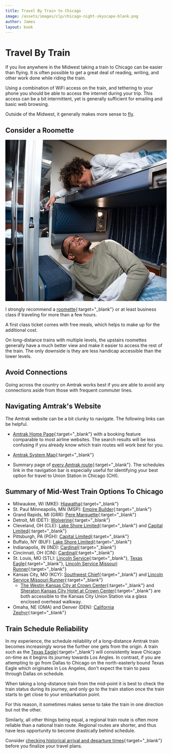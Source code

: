 ```yaml
---
title: Travel By Train to Chicago
image: /assets/images/clp/chicago-night-skyscape-blank.png
author: James
layout: book
---
```


# Travel By Train

If you live anywhere in the Midwest taking a train to Chicago can be easier than flying. It is often possible to get a great deal of reading, writing, and other work done while riding the train.

Using a combination of WiFi access on the train, and tethering to your phone you should be able to access the internet during your trip. This access can be a bit intermittent, yet is generally sufficient for emailing and basic web browsing.

Outside of the Midwest, it generally makes more sense to [fly]({{site.url}}{{site.baseurl}}/clp/chi/plane).


## Consider a Roomette

![Roomette](/assets/images/clp/amtrak_roomette.jpg)

I strongly recommend a [roomette](https://www.amtrak.com/roomettes){:target="_blank"} or at least business class if traveling for more than a few hours. 

A first class ticket comes with free meals, which helps to make up for the additional cost. 

On long-distance trains with multiple levels, the upstairs roomettes generally have a much better view and make it easier to access the rest of the train. The only downside is they are less handicap accessible than the lower levels.


## Avoid Connections

Going across the country on Amtrak works best if you are able to avoid any connections aside from those with frequent commuter lines. 


## Navigating Amtrak's Website

The Amtrak website can be a bit clunky to navigate. The following links can be helpful.

* [Amtrak Home Page](https://www.amtrak.com/home.html){:target="_blank"} with a booking feature comparable to most airline websites. The search results will be less confusing if you already know which train routes will work best for you.

* [Amtrak System Map](https://www.amtrak.com/content/dam/projects/dotcom/english/public/documents/Maps/Amtrak-System-Map-1018.pdf){:target="_blank"}

* Summary page of [every Amtrak route](https://www.amtrak.com/routes){:target="_blank"}. The schedules link in the navigation bar is especially useful for identifying your best option for travel to Union Station in Chicago (CHI).


## Summary of Mid-West Train Options To Chicago

* Milwaukee, WI (MKE): [Hiawatha](https://amtrakhiawatha.com/amtrak/schedules.php){:target="_blank"}
* St. Paul Minneapolis, MN (MSP): [Empire Builder](https://www.amtrak.com/routes/empire-builder-train.html){:target="_blank"}
* Grand Rapids, MI (GRR): [Pere Marquette](https://amtrakguide.com/routes/pere-marquette/){:target="_blank"}
* Detroit, MI (DET): [Wolverine](https://amtrakguide.com/routes/wolverine/){:target="_blank"}
* Cleveland, OH (CLE): [Lake Shore Limited](https://www.amtrak.com/lake-shore-limited-train){:target="_blank"} and [Capital Limited](https://www.amtrak.com/capitol-limited-train){:target="_blank"}
* Pittsburgh, PA (PGH): [Capital Limited](https://www.amtrak.com/capitol-limited-train){:target="_blank"}
* Buffalo, NY (BUF): [Lake Shore Limited](https://www.amtrak.com/lake-shore-limited-train){:target="_blank"}
* Indianapolis, IN (IND): [Cardinal](https://www.amtrak.com/cardinal-train){:target="_blank"}
* Cincinnati, OH (CIN): [Cardinal](https://www.amtrak.com/cardinal-train){:target="_blank"}
* St. Louis, MO (STL): [Lincoln Service](https://amtrakguide.com/routes/lincoln-service/){:target="_blank"}, [Texas Eagle](https://www.amtrak.com/texas-eagle-train){:target="_blank"}, [Lincoln Service Missouri Runner](https://www.amtrak.com/lincoln-service-missouri-river-runner-train){:target="_blank"}
* Kansas City, MO (KCY): [Southwest Chief](https://www.amtrak.com/southwest-chief-train){:target="_blank"} and [Lincoln Service Missouri Runner](https://www.amtrak.com/lincoln-service-missouri-river-runner-train){:target="_blank"}
  -  [The Westin Kansas City at Crown Center](https://www.marriott.com/en-us/hotels/mciwi-the-westin-kansas-city-at-crown-center/overview/){:target="_blank"} and [Sheraton Kansas City Hotel at Crown Center](https://www.marriott.com/en-us/hotels/mciwi-the-westin-kansas-city-at-crown-center/overview/){:target="_blank"} are both accessible to the Kansas City Union Station via a glass enclosed overhead walkway.
* Omaha, NE (OMA) and Denver (DEN): [California Zephyr](https://www.amtrak.com/california-zephyr-train){:target="_blank"}


## Train Schedule Reliability

In my experience, the schedule reliability of a long-distance Amtrak train becomes increasingly worse the further one gets from the origin. A train such as the [Texas Eagle](https://www.amtrak.com/texas-eagle-train){:target="_blank"} will consistently leave Chicago on-time as it begins its journey towards Los Angles. In contrast, if you are attempting to go from Dallas to Chicago on the north-easterly bound Texas Eagle which originates in Los Angeles, don't expect the train to pass through Dallas on schedule.

When taking a long-distance train from the mid-point it is best to check the train status during its journey, and only go to the train station once the train starts to get close to your embarkation point.

For this reason, it sometimes makes sense to take the train in one direction but not the other.

Similarly, all other things being equal, a regional train route is often more reliable than a national train route. Regional routes are shorter, and thus have less opportunity to become drastically behind schedule.

Consider [checking historical arrival and departure times](https://juckins.net/amtrak_status/archive/html/history.php){:target="_blank"} before you finalize your travel plans.

